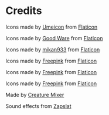 # Credits

Icons made by <a href="https://www.flaticon.com/br/icone-gratis/pizza_6598203?term=comida&page=1&position=27&page=1&position=27&related_id=6598203&origin=search">Umeicon</a> from <a href="www.flaticon.com">Flaticon</a>

Icons made by <a href="https://www.flaticon.com/br/icone-gratis/copo-de-agua_1864846?term=agua&page=1&position=29&page=1&position=29&related_id=1864846&origin=search">Good Ware</a> from <a href="www.flaticon.com">Flaticon</a>

Icons made by <a href="https://www.flaticon.com/free-icon/bath-tub_2892075?term=bath&page=1&position=24&page=1&position=24&related_id=2892075&origin=search">mikan933</a>  from <a href="www.flaticon.com">Flaticon</a>

Icons made by <a href="https://www.flaticon.com/br/icone-gratis/coracao_2077885?term=carinho&page=1&position=5&page=1&position=5&related_id=2077885&origin=search">Freepink</a> from <a href="www.flaticon.com">Flaticon</a>

Icons made by <a href="https://www.flaticon.com/br/icone-gratis/controle-de-video-game_2432773?term=video-game&related_id=2432773">Freepink</a> from <a href="www.flaticon.com">Flaticon</a>

Icons made by <a href="https://www.flaticon.com/br/icone-gratis/livro_3330314?term=livro&page=1&position=22&page=1&position=22&related_id=3330314&origin=search">Freepink</a> from <a href="www.flaticon.com">Flaticon</a>

Made by [Creature Mixer](https://kenney.itch.io/creature-mixer)

Sound effects from <a href="https://www.zapsplat.com">Zapslat</a>